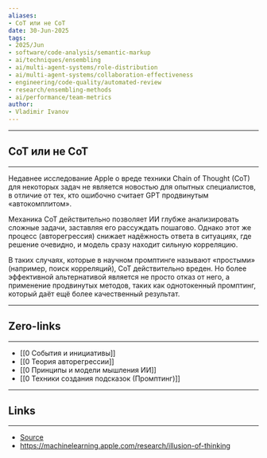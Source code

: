 ```yaml
---
aliases: 
- CoT или не CoT 
date: 30-Jun-2025
tags:
- 2025/Jun
- software/code-analysis/semantic-markup
- ai/techniques/ensembling
- ai/multi-agent-systems/role-distribution
- ai/multi-agent-systems/collaboration-effectiveness
- engineering/code-quality/automated-review
- research/ensembling-methods
- ai/performance/team-metrics
author:
- Vladimir Ivanov
---
```

-----
##  CoT или не CoT 
-----
Недавнее исследование Apple о вреде техники Chain of Thought (CoT) для некоторых задач не является новостью для опытных специалистов, в отличие от тех, кто ошибочно считает GPT продвинутым «автокомплитом».

Механика CoT действительно позволяет ИИ глубже анализировать сложные задачи, заставляя его рассуждать пошагово. Однако этот же процесс (авторегрессия) снижает надёжность ответа в ситуациях, где решение очевидно, и модель сразу находит сильную корреляцию.

В таких случаях, которые в научном промптинге называют «простыми» (например, поиск корреляций), CoT действительно вреден. Но более эффективной альтернативой является не просто отказ от него, а применение продвинутых методов, таких как однотокенный промптинг, который даёт ещё более качественный результат.

---
## Zero-links
---
- [[0 События и инициативы]]
- [[0 Теория авторегрессии]]
- [[0 Принципы и модели мышления ИИ]]
- [[0 Техники создания подсказок (Промптинг)]]

---
## Links
---
- [Source](https://t.me/turboproject/1735)
- https://machinelearning.apple.com/research/illusion-of-thinking